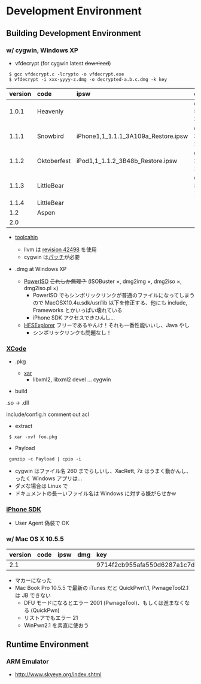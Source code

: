 # Development Environment

## Building Development Environment
### w/ cygwin, Windows XP
  * vfdecrypt (for cygwin latest ~~download~~)
```shell
 $ gcc vfdecrypt.c -lcrypto -o vfdecrypt.exe
 $ vfdecrypt -i xxx-yyyy-z.dmg -o decrypted-a.b.c.dmg -k key
```
|version|code|ipsw|dmg|key|
|:------|:---|:---|:--|:--|
|1.0.1  |Heavenly|    |694-5262-39.dmg|28c909fc6d322fa18940f03279d70880e59a4507998347c70d5b8ca7ef090ecccc15e82d|
|1.1.1  |Snowbird|iPhone1,1\_1.1.1\_3A109a\_Restore.ipsw|022-3602-17.dmg|f45de7637a62b200950e550f4144696d7ff3dc5f0b19c8efdf194c88f3bc2fa808fea3b3|
|1.1.2  |Oktoberfest|iPod1,1\_1.1.2\_3B48b\_Restore.ipsw|022-3724-1.dmg|70e11d7209602ada5b15fbecc1709ad4910d0ad010bb9a9125b78f9f50e25f3e05c595e2|
|1.1.3  |LittleBear|    |022-3743-100.dmg|11070c11d93b9be5069b643204451ed95aad37df7b332d10e48fd3d23c62fca517055816|
|1.1.4  |LittleBear|    |   |   |
|1.2    |Aspen|    |   |   |
|2.0    |    |    |   |2cfca55aabb22fde7746e6a034f738b7795458be9902726002a8341995558990f41e3755 |

  * [toolcahin](http://code.google.com/p/iphone-dev/wiki/Building)
    * llvm は [revision 42498](https://code.google.com/p/umjammer/source/detail?r=42498) を使用
    * cygwin は[パッチ](http://code.google.com/p/iphone-dev/issues/attachment?aid=-6114562444342259473&name=odcctools_cygwin.patch)が必要

  * .dmg at Windows XP
    * [PowerISO](http://www.poweriso.com/) ~~これしか無理？~~ (ISOBuster ×, dmg2img ×, dmg2iso ×, dmg2iso.pl ×)
      * PowerISO でもシンボリックリンクが普通のファイルになってしまうので MacOSX10.4u.sdk/usr/lib 以下を修正する、他にも include, Frameworks とかいっぱい壊れている
      * iPhone SDK アクセスできひんし...
    * [HFSExplorer](http://hem.bredband.net/catacombae/hfsx.html) フリーであるやんけ！それも一番性能いいし、Java やし
      * シンボリックリンクも問題なし！

### [XCode](http://developer.apple.com/tools/download/)
  * .pkg
    * [xar](http://code.google.com/p/xar/)
      * libxml2, libxml2 devel ... cygwin

  * build

.so -> .dll

include/config.h comment out acl

* extract
```shell
 $ xar -xvf foo.pkg
```
* Payload
```
 gunzip -c Payload | cpio -i
```

* cygwin はファイル名 260 までらしいし、XacRett, 7z はうまく動かんし、ったく Windows アプリは...
* ダメな場合は Linux で
* ドキュメントの長ーいファイル名は Windows に対する嫌がらせかw

### [iPhone SDK](http://developer.apple.com/iphone/)

  * User Agent 偽装で OK

### w/ Mac OS X 10.5.5

|version|code|ipsw|dmg|key|
|:------|:---|:---|:--|:--|
|2.1    |    |    |   |9714f2cb955afa550d6287a1c7dd7bd0efb3c26cf74b948de7c43cf934913df69fc5a05f|

  * マカーになった
  * Mac Book Pro 10.5.5 で最新の iTunes だと QuickPwn1.1, PwnageTool2.1 は JB できない
    * DFU モードになるとエラー 2001 (PwnageTool)、もしくは進まなくなる (QuickPwn)
    * リストアでもエラー 21
    * WinPwn2.1 を素直に使おう

## Runtime Environment
### ARM Emulator

  * http://www.skyeye.org/index.shtml
